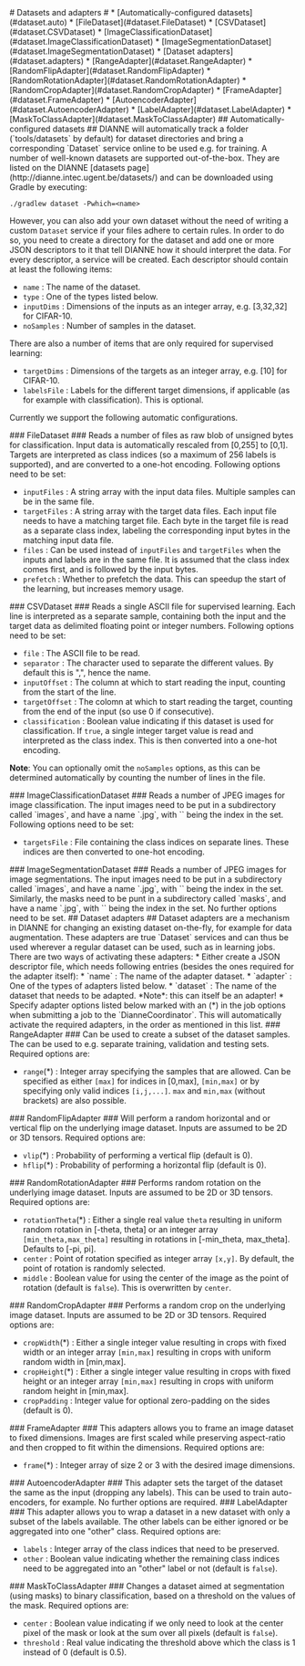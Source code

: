 <a name="dataset"/>
# Datasets and adapters #
  * [Automatically-configured datasets](#dataset.auto)
    * [FileDataset](#dataset.FileDataset)
    * [CSVDataset](#dataset.CSVDataset)
	* [ImageClassificationDataset](#dataset.ImageClassificationDataset)
	* [ImageSegmentationDataset](#dataset.ImageSegmentationDataset)
  * [Dataset adapters](#dataset.adapters)
    * [RangeAdapter](#dataset.RangeAdapter)
    * [RandomFlipAdapter](#dataset.RandomFlipAdapter)
    * [RandomRotationAdapter](#dataset.RandomRotationAdapter)
    * [RandomCropAdapter](#dataset.RandomCropAdapter)
    * [FrameAdapter](#dataset.FrameAdapter)
    * [AutoencoderAdapter](#dataset.AutoencoderAdapter)
    * [LabelAdapter](#dataset.LabelAdapter)
    * [MaskToClassAdapter](#dataset.MaskToClassAdapter)

<a name="dataset.auto"/>
## Automatically-configured datasets ##
DIANNE will automatically track a folder (`tools/datasets` by default) for dataset directories and bring a corresponding `Dataset` service online to be used e.g. for training. A number of well-known datasets are supported out-of-the-box. They are listed on the DIANNE [datasets page](http://dianne.intec.ugent.be/datasets/) and can be downloaded using Gradle by executing:

	./gradlew dataset -Pwhich=<name>
	
However, you can also add your own dataset without the need of writing a custom `Dataset` service if your files adhere to certain rules. In order to do so, you need to create a directory for the dataset and add one or more JSON descriptors to it that tell DIANNE how it should interpret the data. For every descriptor, a service will be created. Each descriptor should contain at least the following items:

  * `name` : The name of the dataset.
  * `type` : One of the types listed below.
  * `inputDims` : Dimensions of the inputs as an integer array, e.g. [3,32,32] for CIFAR-10.
  * `noSamples` : Number of samples in the dataset. 

There are also a number of items that are only required for supervised learning:

  * `targetDims` : Dimensions of the targets as an integer array, e.g. [10] for CIFAR-10.
  * `labelsFile` : Labels for the different target dimensions, if applicable (as for example with classification). This is optional.

Currently we support the following automatic configurations.

<a name="dataset.FileDataset"/>
### FileDataset ###
Reads a number of files as raw blob of unsigned bytes for classification. Input data is automatically rescaled from [0,255] to [0,1]. Targets are interpreted as class indices (so a maximum of 256 labels is supported), and are converted to a one-hot encoding. Following options need to be set:

  * `inputFiles` : A string array with the input data files. Multiple samples can be in the same file.
  * `targetFiles` : A string array with the target data files. Each input file needs to have a matching target file. Each byte in the target file is read as a separate class index, labeling the corresponding input bytes in the matching input data file.
  * `files` : Can be used instead of `inputFiles` and `targetFiles` when the inputs and labels are in the same file. It is assumed that the class index comes first, and is followed by the input bytes.
  * `prefetch` : Whether to prefetch the data. This can speedup the start of the learning, but increases memory usage.

<a name="dataset.CSVDataset"/>
### CSVDataset ###
Reads a single ASCII file for supervised learning. Each line is interpreted as a separate sample, containing both the input and the target data as delimited floating point or integer numbers. Following options need to be set:

  * `file` : The ASCII file to be read.
  * `separator` : The character used to separate the different values. By default this is ",", hence the name.
  * `inputOffset` : The column at which to start reading the input, counting from the start of the line.
  * `targetOffset` : The colomn at which to start reading the target, counting from the end of the input (so use 0 if consecutive).
  * `classification` : Boolean value indicating if this dataset is used for classification. If `true`, a single integer target value is read and interpreted as the class index. This is then converted into a one-hot encoding.
  
**Note**: You can optionally omit the `noSamples` options, as this can be determined automatically by counting the number of lines in the file.

<a name="dataset.ImageClassificationDataset"/>
### ImageClassificationDataset ###
Reads a number of JPEG images for image classification. The input images need to be put in a subdirectory called `images`, and have a name `<index>.jpg`, with `<index>` being the index in the set. Following options need to be set:

  * `targetsFile` : File containing the class indices on separate lines. These indices are then converted to one-hot encoding.

<a name="dataset.ImageSegmentationDataset"/>
### ImageSegmentationDataset ###
Reads a number of JPEG images for image segmentations. The input images need to be put in a subdirectory called `images`, and have a name `<index>.jpg`, with `<index>` being the index in the set. Similarly, the masks need to be punt in a subdirectory called `masks`, and have a name `<index>.jpg`, with `<index>` being the index in the set. No further options need to be set.

<a name="dataset.adapters"/>
## Dataset adapters ##
Dataset adapters are a mechanism in DIANNE for changing an existing dataset on-the-fly, for example for data augmentation. These adapters are true `Dataset` services and can thus be used wherever a regular dataset can be used, such as in learning jobs. There are two ways of activating these adapters:
* Either create a JSON descriptor file, which needs following entries (besides the ones required for the adapter itself):
  * `name` : The name of the adapter dataset.
  * `adapter` : One of the types of adapters listed below.
  * `dataset` : The name of the dataset that needs to be adapted. *Note*: this can itself be an adapter!
* Specify adapter options listed below marked with an (*) in the job options when submitting a job to the `DianneCoordinator`. This will automatically activate the required adapters, in the order as mentioned in this list.

<a name="dataset.RangeAdapter"/>
### RangeAdapter ###
Can be used to create a subset of the dataset samples. The can be used to e.g. separate training, validation and testing sets. Required options are:

  * `range`(*) : Integer array specifying the samples that are allowed. Can be specified as either `[max]` for indices in [0,max], `[min,max]` or by specifying only valid indices `[i,j,...]`. `max` and `min,max` (without brackets) are also possible.

<a name="dataset.RandomFlipAdapter"/>
### RandomFlipAdapter ###
Will perform a random horizontal and or vertical flip on the underlying image dataset. Inputs are assumed to be 2D or 3D tensors. Required options are:

  * `vlip`(*) : Probability of performing a vertical flip (default is 0).
  * `hflip`(*) : Probability of performing a horizontal flip (default is 0).

<a name="dataset.RandomRotationAdapter"/>
### RandomRotationAdapter ###
Performs random rotation on the underlying image dataset. Inputs are assumed to be 2D or 3D tensors. Required options are:

  * `rotationTheta`(*) : Either a single real value `theta` resulting in uniform random rotation in [-theta, theta] or an integer array `[min_theta,max_theta]` resulting in rotations in [-min_theta, max_theta]. Defaults to [-pi, pi].
  * `center` : Point of rotation specified as integer array `[x,y]`. By default, the point of rotation is randomly selected.
  * `middle` : Boolean value for using the center of the image as the point of rotation (default is `false`). This is overwritten by `center`.

<a name="dataset.RandomCropAdapter"/>
### RandomCropAdapter ###
Performs a random crop on the underlying image dataset. Inputs are assumed to be 2D or 3D tensors. Required options are:

  * `cropWidth`(*) : Either a single integer value resulting in crops with fixed width or an integer array `[min,max]` resulting in crops with uniform random width in [min,max].
  * `cropHeight`(*) : Either a single integer value resulting in crops with fixed height or an integer array `[min,max]` resulting in crops with uniform random height in [min,max].
  * `cropPadding` : Integer value for optional zero-padding on the sides (default is 0).

<a name="dataset.FrameAdapter"/>
### FrameAdapter ###
This adapters allows you to frame an image dataset to fixed dimensions. Images are first scaled while preserving aspect-ratio and then cropped to fit within the dimensions. Required options are:

  * `frame`(*) : Integer array of size 2 or 3 with the desired image dimensions.

<a name="dataset.AutoencoderAdapter"/>
### AutoencoderAdapter ###
This adapter sets the target of the dataset the same as the input (dropping any labels). This can be used to train auto-encoders, for example. No further options are required.

<a name="dataset.LabelAdapter"/>
### LabelAdapter ###
This adapter allows you to wrap a dataset in a new dataset with only a subset of the labels available. The other labels can be either ignored or be aggregated into one "other" class. Required options are:

  * `labels` : Integer array of the class indices that need to be preserved.
  * `other` : Boolean value indicating whether the remaining class indices need to be aggregated into an "other" label or not (default is `false`).

<a name="dataset.MaskToClassAdapter"/>
### MaskToClassAdapter ###
Changes a dataset aimed at segmentation (using masks) to binary classification, based on a threshold on the values of the mask. Required options are:

  * `center` : Boolean value indicating if we only need to look at the center pixel of the mask or look at the sum over all pixels (default is `false`).
  * `threshold` : Real value indicating the threshold above which the class is 1 instead of 0 (default is 0.5).
